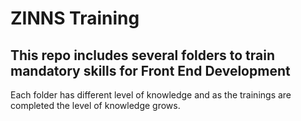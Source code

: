 # ZINNS Training

## This repo includes several folders to train mandatory skills for Front End Development

Each folder has different level of knowledge and as the trainings are completed the level of knowledge grows.
